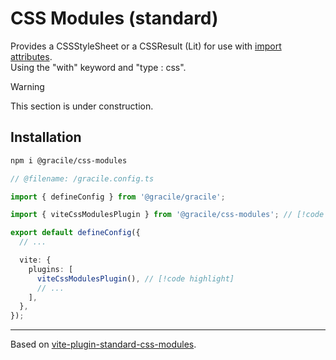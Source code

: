 # CSS Modules (standard)

Provides a CSSStyleSheet or a CSSResult (Lit) for use with [import attributes](https://tc39.es/proposal-import-attributes/).  
Using the "with" keyword and "type : css".

> [!WARNING]
> This section is under construction.

## Installation

```sh
npm i @gracile/css-modules
```

```ts twoslash
// @filename: /gracile.config.ts

import { defineConfig } from '@gracile/gracile';

import { viteCssModulesPlugin } from '@gracile/css-modules'; // [!code highlight]

export default defineConfig({
  // ...

  vite: {
    plugins: [
      viteCssModulesPlugin(), // [!code highlight]
      // ...
    ],
  },
});
```

---

Based on [vite-plugin-standard-css-modules](https://github.com/JulianCataldo/.vite-plugin-standard-css-modules).
